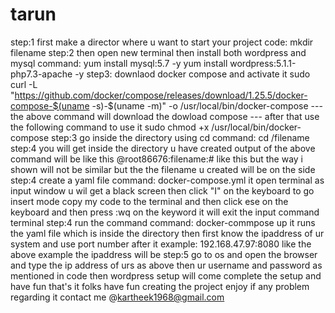 # tarun
step:1 
first make a director where u want to start your project
code: mkdir filename
step:2
then open new terminal then install both wordpress and mysql
command:
yum install mysql:5.7 -y
yum install wordpress:5.1.1-php7.3-apache -y
step3:
downlaod docker compose and activate it
sudo curl -L "https://github.com/docker/compose/releases/download/1.25.5/docker-compose-$(uname -s)-$(uname -m)" -o /usr/local/bin/docker-compose
---the above command will download the dowload compose --- 
after that use the following command to use it 
sudo chmod +x /usr/local/bin/docker-compose
step:3
go inside the directory using cd
command:
cd /filename
step:4
you will get inside the directory u have created
output of the above command will be like this
@root86676:filename:# like this but the way i shown will not be similar but the the filename u created will be on the side 
step:4
create a yaml file
command:
docker-compose.yml
it open terminal as input window 
u wil get a black screen then click "I" on the keyboard to go insert mode 
copy my code to the terminal and then click ese on the keyboard and then press :wq
on the keyword it will exit the input command terminal
step:4
run the command
command:
docker-commpose up
it runs the yaml file which is inside the directory then first know the ipaddress of ur system and use port number after it 
example: 
192.168.47.97:8080
like the above example the ipaddress will be 
step:5
go to os and open the browser and type the ip address of urs as above then ur username and password as mentioned in code
then wordpress setup will come complete the setup and have fun
that's it folks have fun creating the project enjoy 
if any problem regarding it contact me @kartheek1968@gmail.com
